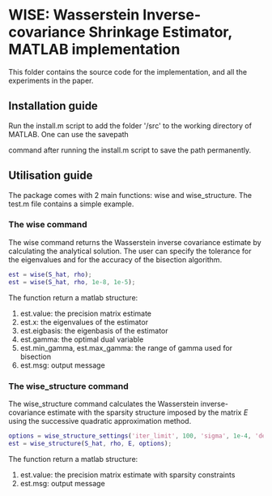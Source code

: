 # WISE: Wasserstein Inverse-covariance Shrinkage Estimator, MATLAB implementation

This folder contains the source code for the implementation, and all the experiments in the paper.

## Installation guide

Run the install.m script to add the folder '/src' to the working directory of MATLAB. One can use the savepath 

command after running the install.m script to save the path permanently.

## Utilisation guide

The package comes with 2 main functions: wise and wise_structure. The test.m file contains a simple example.


### The wise command

The wise command returns the Wasserstein inverse covariance estimate by calculating the analytical solution. The user can specify the tolerance for the eigenvalues and for the accuracy of the bisection algorithm.

```matlab
est = wise(S_hat, rho);
est = wise(S_hat, rho, 1e-8, 1e-5);
```

The function return a matlab structure:

1. est.value: the precision matrix estimate
2. est.x: the eigenvalues of the estimator
3. est.eigbasis: the eigenbasis of the estimator
4. est.gamma: the optimal dual variable
5. est.min_gamma, est.max_gamma: the range of gamma used for bisection
6. est.msg: output message
    

### The wise_structure command

The wise_structure command calculates the Wasserstein inverse-covariance estimate with the sparsity structure 
imposed by the matrix $E$ using the successive quadratic approximation method.

```matlab
options = wise_structure_settings('iter_limit', 100, 'sigma', 1e-4, 'delta_tol', 1e-6, 'gradient_tol', 1e-4);
est = wise_structure(S_hat, rho, E, options);
```


The function return a matlab structure:
1. est.value: the precision matrix estimate with sparsity constraints
2. est.msg: output message